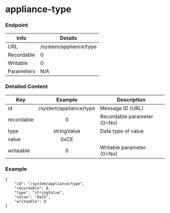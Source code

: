 # appliance-type



### Endpoint

| Info  | Details |
| ------------- | ------------- |
| URL   | /system/appliance/type   |
| Recordable   | 0   |
| Writable   | 0   |
| Parameters  | N/A  |

### Detailed Content

|  Key  | Example | Description |
| ------------- | :------: | ------------------------------ |
|  id | /system/appliance/type | Message ID (URL) |
|  recordable | 0 | Recordable parameter (0=No) |
|  type | stringValue | Data type of value |
|  value | 0xCE |  |
|  writeable | 0 | Writable parameter (0=No) |

### Example
```
{
    "id": "/system/appliance/type",
    "recordable": 0,
    "type": "stringValue",
    "value": "0xCE",
    "writeable": 0
}
```
